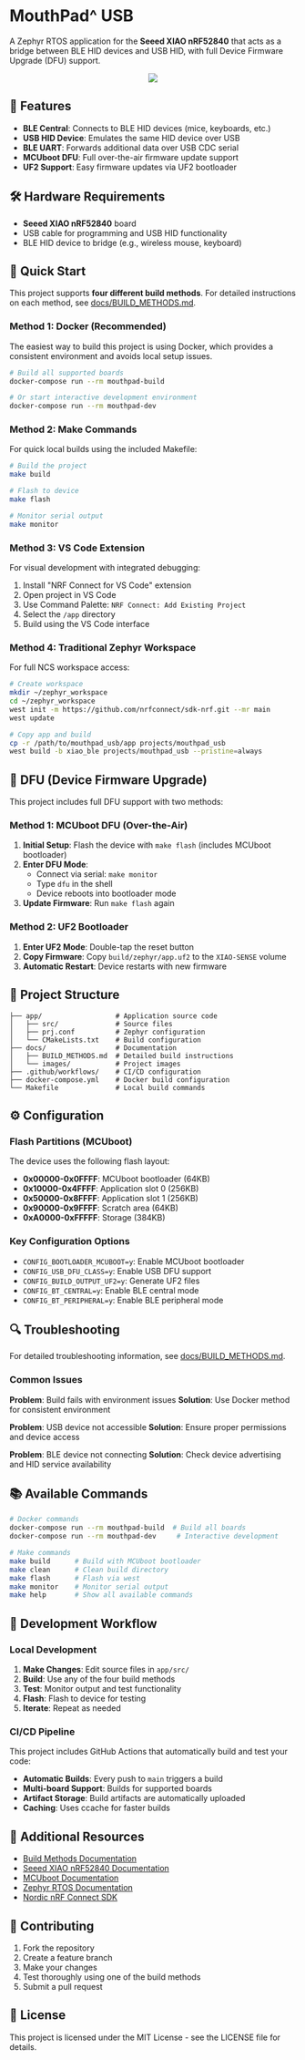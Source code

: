 # MouthPad^ USB 

A Zephyr RTOS application for the **Seeed XIAO nRF52840** that acts as a bridge between BLE HID devices and USB HID, with full Device Firmware Upgrade (DFU) support.

<div style="text-align: center;">
   <img src="docs/images/mouthpad_usb.png" style="max-width: 420px">
</div>

## 🎯 Features

- **BLE Central**: Connects to BLE HID devices (mice, keyboards, etc.)
- **USB HID Device**: Emulates the same HID device over USB
- **BLE UART**: Forwards additional data over USB CDC serial
- **MCUboot DFU**: Full over-the-air firmware update support
- **UF2 Support**: Easy firmware updates via UF2 bootloader

## 🛠️ Hardware Requirements

- **Seeed XIAO nRF52840** board
- USB cable for programming and USB HID functionality
- BLE HID device to bridge (e.g., wireless mouse, keyboard)

## 🚀 Quick Start

This project supports **four different build methods**. For detailed instructions on each method, see [docs/BUILD_METHODS.md](docs/BUILD_METHODS.md).

### Method 1: Docker (Recommended)

The easiest way to build this project is using Docker, which provides a consistent environment and avoids local setup issues.

```bash
# Build all supported boards
docker-compose run --rm mouthpad-build

# Or start interactive development environment
docker-compose run --rm mouthpad-dev
```

### Method 2: Make Commands

For quick local builds using the included Makefile:

```bash
# Build the project
make build

# Flash to device
make flash

# Monitor serial output
make monitor
```

### Method 3: VS Code Extension

For visual development with integrated debugging:

1. Install "NRF Connect for VS Code" extension
2. Open project in VS Code
3. Use Command Palette: `NRF Connect: Add Existing Project`
4. Select the `/app` directory
5. Build using the VS Code interface

### Method 4: Traditional Zephyr Workspace

For full NCS workspace access:

```bash
# Create workspace
mkdir ~/zephyr_workspace
cd ~/zephyr_workspace
west init -m https://github.com/nrfconnect/sdk-nrf.git --mr main
west update

# Copy app and build
cp -r /path/to/mouthpad_usb/app projects/mouthpad_usb
west build -b xiao_ble projects/mouthpad_usb --pristine=always
```

## 🔧 DFU (Device Firmware Upgrade)

This project includes full DFU support with two methods:

### Method 1: MCUboot DFU (Over-the-Air)

1. **Initial Setup**: Flash the device with `make flash` (includes MCUboot bootloader)
2. **Enter DFU Mode**: 
   - Connect via serial: `make monitor`
   - Type `dfu` in the shell
   - Device reboots into bootloader mode
3. **Update Firmware**: Run `make flash` again

### Method 2: UF2 Bootloader

1. **Enter UF2 Mode**: Double-tap the reset button
2. **Copy Firmware**: Copy `build/zephyr/app.uf2` to the `XIAO-SENSE` volume
3. **Automatic Restart**: Device restarts with new firmware

## 📁 Project Structure

```
├── app/                  # Application source code
│   ├── src/              # Source files
│   ├── prj.conf          # Zephyr configuration
│   └── CMakeLists.txt    # Build configuration
├── docs/                 # Documentation
│   ├── BUILD_METHODS.md  # Detailed build instructions
│   └── images/           # Project images
├── .github/workflows/    # CI/CD configuration
├── docker-compose.yml    # Docker build configuration
└── Makefile              # Local build commands
```

## ⚙️ Configuration

### Flash Partitions (MCUboot)

The device uses the following flash layout:
- **0x00000-0x0FFFF**: MCUboot bootloader (64KB)
- **0x10000-0x4FFFF**: Application slot 0 (256KB)
- **0x50000-0x8FFFF**: Application slot 1 (256KB)
- **0x90000-0x9FFFF**: Scratch area (64KB)
- **0xA0000-0xFFFFF**: Storage (384KB)

### Key Configuration Options

- `CONFIG_BOOTLOADER_MCUBOOT=y`: Enable MCUboot bootloader
- `CONFIG_USB_DFU_CLASS=y`: Enable USB DFU support
- `CONFIG_BUILD_OUTPUT_UF2=y`: Generate UF2 files
- `CONFIG_BT_CENTRAL=y`: Enable BLE central mode
- `CONFIG_BT_PERIPHERAL=y`: Enable BLE peripheral mode

## 🔍 Troubleshooting

For detailed troubleshooting information, see [docs/BUILD_METHODS.md](docs/BUILD_METHODS.md).

### Common Issues

**Problem**: Build fails with environment issues
**Solution**: Use Docker method for consistent environment

**Problem**: USB device not accessible
**Solution**: Ensure proper permissions and device access

**Problem**: BLE device not connecting
**Solution**: Check device advertising and HID service availability

## 📚 Available Commands

```bash
# Docker commands
docker-compose run --rm mouthpad-build  # Build all boards
docker-compose run --rm mouthpad-dev     # Interactive development

# Make commands
make build      # Build with MCUboot bootloader
make clean      # Clean build directory
make flash      # Flash via west
make monitor    # Monitor serial output
make help       # Show all available commands
```

## 🔄 Development Workflow

### Local Development

1. **Make Changes**: Edit source files in `app/src/`
2. **Build**: Use any of the four build methods
3. **Test**: Monitor output and test functionality
4. **Flash**: Flash to device for testing
5. **Iterate**: Repeat as needed

### CI/CD Pipeline

This project includes GitHub Actions that automatically build and test your code:

- **Automatic Builds**: Every push to `main` triggers a build
- **Multi-board Support**: Builds for supported boards
- **Artifact Storage**: Build artifacts are automatically uploaded
- **Caching**: Uses ccache for faster builds

## 📖 Additional Resources

- [Build Methods Documentation](docs/BUILD_METHODS.md)
- [Seeed XIAO nRF52840 Documentation](https://wiki.seeedstudio.com/XIAO-BLE/)
- [MCUboot Documentation](https://docs.mcuboot.com/)
- [Zephyr RTOS Documentation](https://docs.zephyrproject.org/)
- [Nordic nRF Connect SDK](https://developer.nordicsemi.com/nRF_Connect_SDK/)

## 🤝 Contributing

1. Fork the repository
2. Create a feature branch
3. Make your changes
4. Test thoroughly using one of the build methods
5. Submit a pull request

## 📄 License

This project is licensed under the MIT License - see the LICENSE file for details.